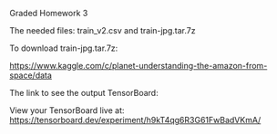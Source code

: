Graded Homework 3

The needed files: train_v2.csv and train-jpg.tar.7z

To download train-jpg.tar.7z:

https://www.kaggle.com/c/planet-understanding-the-amazon-from-space/data



The link to see the output TensorBoard:

View your TensorBoard live at: https://tensorboard.dev/experiment/h9kT4qg6R3G61FwBadVKmA/

